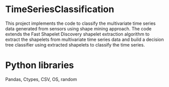 # TimeSeriesClassification

This project implements the code to classify the multivariate time series data generated from sensors using shape mining approach. The code extends the Fast Shapelet Discovery shapelet extraction algorithm to extract the shapelets from multivariate time series data and build a decision tree classifier using extracted shapelets to classify the time series. 

# Python libraries

Pandas,
Ctypes,
CSV,
OS,
random

